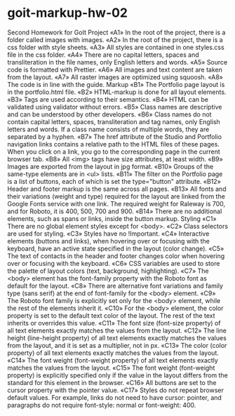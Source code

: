 # goit-markup-hw-02
Second Homework for GoIt 
Project
«A1» In the root of the project, there is a folder called images with images.
«A2» In the root of the project, there is a css folder with style sheets. 
«A3» All styles are contained in one styles.css file in the css folder.
«A4» There are no capital letters, spaces and transliteration in the file names, only English letters and words.
«A5» Source code is formatted with Prettier.
«A6» All images and text content are taken from the layout.
«A7» All raster images are optimized using squoosh.
«A8» The code is in line with the guide.
Markup
«B1» The Portfolio page layout is in the portfolio.html file.
«B2» HTML-markup is done for all layout elements.
«B3» Tags are used according to their semantics.
«B4» HTML can be validated using validator without errors.
«B5» Class names are descriptive and can be understood by other developers.
«B6» Class names do not contain capital letters, spaces, transliteration and tag names, only English letters and words. If a class name consists of multiple words, they are separated by a hyphen.
«B7» The href attribute of the Studio and Portfolio navigation links contains a relative path to the HTML files of these pages. When you click on a link, you go to the corresponding page in the current browser tab.
«B8» All &lt;img&gt; tags have size attributes, at least width.
«B9» Images are exported from the layout in jpg format.
«B10» Groups of the same-type elements are in &lt;ul&gt; lists.
«B11» The filter on the Portfolio page is a list of buttons, each of which is set the type="button" attribute.
«B12» Header and footer markup is the same across all pages.
«B13» All fonts and their variations (weight and type) required for the layout are linked from the Google Fonts service with one link. The required weight for Raleway is 700, and for Roboto, it is 400, 500, 700 and 900.
«B14» There are no additional elements, such as spans or links, inside the button markup.
Styling
«C1» There are no global element styles except for &lt;body&gt;.
«C2» Class selectors are used for styling.
«C3» Styles have no !Important.
«C4» Interactive elements (buttons and links), when hovering over or focusing with the keyboard, have an active state specified in the layout (color change).
«С5» The text of contacts in the header and footer changes color when hovering over or focusing with the keyboard.
«C6» CSS variables are used to store the palette of layout colors (text, background, highlighting).
«С7» The &lt;body&gt; element has the font-family property with the Roboto font as default for the layout.
«C8» There are alternative font variations and family type (sans serif) at the end of font-family for the &lt;body&gt; element.
«C9» The Roboto font family is explicitly set only for the &lt;body&gt; element, while the rest of the elements inherit it.
«С10» For the &lt;body&gt; element, the color property is set to the default text color of the layout. The rest of the text inherits or overrides this value.
«С11» The font size (font-size property) of all text elements exactly matches the values from the layout.
«C12» The line height (line-height property) of all text elements exactly matches the values from the layout, and it is set as a multiplier, not in px.
«С13» The color (color property) of all text elements exactly matches the values from the layout.
«С14» The font weight (font-weight property) of all text elements exactly matches the values from the layout.
«С15» The font weight (font-weight property) is explicitly specified only if the value in the layout differs from the standard for this element in the browser.
«С16» All buttons are set to the cursor property with the pointer value.
«С17» Styles do not repeat browser default values. For example, links do not need to have cursor: pointer, and paragraphs do not require font-style: normal or font-weight: 400.
